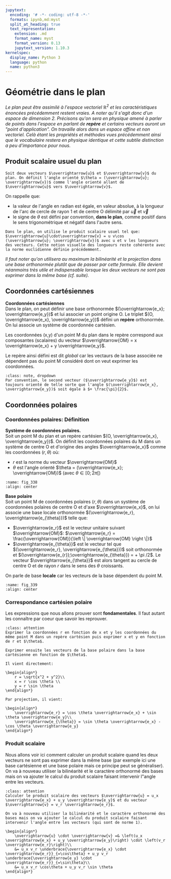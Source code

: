```yaml
---
jupytext:
  encoding: '# -*- coding: utf-8 -*-'
  formats: ipynb,md:myst
  split_at_heading: true
  text_representation:
    extension: .md
    format_name: myst
    format_version: 0.13
    jupytext_version: 1.10.3
kernelspec:
  display_name: Python 3
  language: python
  name: python3
---
```

# Géométrie dans le plan
_Le plan peut être assimilé à l'espace vectoriel $\mathbb{R}^2$ et les caractéristiques énoncées précédemment restent vraies. A noter qu'il s'agit donc d'un espace de dimension 2. Précisons qu'on sera en physique amené à parler de points dans l'espace en parlant de __repère__ et certains vecteurs auront un "point d'application". On travaille alors dans un espace affine et non vectoriel. Celà étant les propriétés et méthodes vues précédemment ainsi que le vocabulaire restera en physique identique et cette subtile distinction a peu d'importance pour nous._

## Produit scalaire usuel du plan

````{dropdown} Angle orienté du plan
Soit deux vecteurs $\overrightarrow{u}$ et $\overrightarrow{v}$ du plan. On définit l'angle orienté $\theta = (\overrightarrow{u}; \overrightarrow{v})$ comme l'angle orienté allant de $\overrightarrow{u}$ vers $\overrightarrow{v}$.
````

On rappelle que:
* la valeur de l'angle en radian est égale, en valeur absolue, à la longueur de l'arc de cercle de rayon 1 et de centre O délimité par $\overrightarrow{u}$ et $\overrightarrow{v}$
* le signe de $\theta$ est défini par convention, __dans le plan__, comme positif dans le sens trigonométrique et négatif dans l'autre sens.


````{dropdown} Produit scalaire usuel du plan
Dans le plan, on utilise le produit scalaire usuel tel que: $\overrightarrow{u}\cdot\overrightarrow{v} = u v\cos (\overrightarrow{u}; \overrightarrow{v})$ avec u et v les longueurs des vecteurs. Cette notion visuelle des longueurs reste cohérente avec la norme euclidienne définie précédemment.
````

_Il faut noter qu'on utilisera au maximum la bilinéarité et la projection dans une base orthonormée plutôt que de passer par cette formule. Elle devient néanmoins très utile et indispensable lorsque les deux vecteurs ne sont pas exprimer dans la même base (cf. suite)._


## Coordonnées cartésiennes
__Coordonnées cartésiennes__  
Dans le plan, on peut définir une base orthonormée $(\overrightarrow{e_x}; \overrightarrow{e_y})$ et lui associer un point origine O. Le triplet $(O, \overrightarrow{e_x}, \overrightarrow{e_y})$ défini un __repère__ orthonormée. On lui associe un système de coordonnée cartésien.

Les coordonnées (x,y) d'un point M du plan dans le repère correspond aux composantes (scalaires) du vecteur $\overrightarrow{OM} = x \overrightarrow{e_x} + y \overrightarrow{e_y}$.

Le repère ainsi défini est dit $global$ car les vectaurs de la base associée ne dépendent pas du point M considéré dont on veut exprimer les coordonnées.


````{admonition} Attention : 
:class: note, dropdown
Par convention, le second vecteur ($\overrightarrow{e_y}$) est toujours orienté de telle sorte que l'angle $(\overrightarrow{e_x}, \overrightarrow{e_y})$ soit égale à $+ \frac{\pi}{2}$.
````

## Coordonnées polaires

### Coordonnées polaires: Définition
__Système de coordonnées polaires.__  
Soit un point M du plan et un repère cartésien $(O, \overrightarrow{e_x}, \overrightarrow{e_y})$. On définit les coordonnées polaires du M dans un système de centre O et d'origine des angles $\overrightarrow{e_x}$ comme les coordonnées $(r,\theta)$ où:

* $r$ est la norme du vecteur $\overrightarrow{OM}$
* $\theta$ est l'angle orienté $\theta = (\overrightarrow{e_x}; \overrightarrow{OM})$ (avec $\theta \in \left [0; 2\pi \right [$)

```{figure} ./images/mathematiques_coord_polaire.jpg
:name: fig_338
:align: center
```

__Base polaire__  
Soit un point M de coordonnées polaires $(r,\theta)$ dans un système de coordonnées polaires de centre O et d'axe $\overrightarrow{e_x}$, on lui associe une base locale orthonormée $(\overrightarrow{e_r}, \overrightarrow{e_{\theta}})$ telle que:

* $\overrightarrow{e_r}$ est le vecteur unitaire suivant $\overrightarrow{OM}$: $\overrightarrow{e_r} = \frac{\overrightarrow{OM}}{\left \| \overrightarrow{OM} \right \|}$
* $\overrightarrow{e_{\theta}}$ est le vecteur tel que $(\overrightarrow{e_r}, \overrightarrow{e_{\theta}})$ soit orthonormée et $(\overrightarrow{e_{r}};\overrightarrow{e_{\theta}}) = + \pi /2$. Le vecteur $\overrightarrow{e_{\theta}}$ est alors tangent au cercle de centre O et de rayon $r$ dans le sens des $\theta$ croissants.

On parle de base __locale__ car les vecteurs de la base dépendent du point M.

```{figure} ./images/mathematiques_base_polaire.jpg
:name: fig_339
:align: center
```

### Correspondance cartésien polaire
Les expressions que nous allons prouver sont __fondamentales__. Il faut autant les connaître par coeur que savoir les reprouver.

````{admonition} Exercice 
:class: attention
Exprimer la coordonnées r en fonction de x et y les coordonnées du même point M dans un repère cartésien puis exprimer x et y en fonction de r et $\theta$.

Exprimer ensuite les vecteurs de la base polaire dans la base cartésienne en fonction de $\theta$.
````

````{dropdown} Correction
Il vient directement:

\begin{align*}
	r = \sqrt{x^2 + y^2}\\
	x = r \cos \theta \\
	y = r \sin \theta
\end{align*}

Par projection, il vient:

\begin{align*}
	\overrightarrow{e_r} = \cos \theta \overrightarrow{e_x} + \sin \theta \overrightarrow{e_y}\\
	\overrightarrow{e_{\theta}} = \sin \theta \overrightarrow{e_x} - \cos \theta \overrightarrow{e_y}
\end{align*}
````

### Produit scalaire
Nous allons voir ici comment calculer un produit scalaire quand les deux vecteurs ne sont pas exprimer dans la même base (par exemple ici une base cartésienne et une base polaire mais ce principe peut se généraliser). On va à nouveau utiliser la bilinéarité et le caractère orthonormé des bases mais on va ajouter le calcul du produit scalaire faisant intervenir l"angle entre les vecteurs.


````{admonition} Exercice 
:class: attention
Calculer le produit scalaire des vecteurs $\overrightarrow{u} = u_x \overrightarrow{e_x} + u_y \overrightarrow{e_y}$ et du vecteur $\overrightarrow{v} = v_r \overrightarrow{e_r}$.
````

````{dropdown} Correction
On va à nouveau utiliser la bilinéarité et le caractère orthonormé des bases mais on va ajouter le calcul du produit scalaire faisant intervenir l'angle entre les vecteurs (qui sont de norme 1).

\begin{align*}
	\overrightarrow{u} \cdot \overrightarrow{v} =& \left(u_x \overrightarrow{e_x} + u_y \overrightarrow{e_y}\right) \cdot \left(v_r \overrightarrow{e_r}\right)\\
	&= u_x v_r \underbrace{\overrightarrow{e_x} \cdot \overrightarrow{e_r}}_{=\cos\theta} + u_y v_r \underbrace{\overrightarrow{e_y} \cdot \overrightarrow{e_r}}_{=\sin\theta}\\
	&= u_x v_r \cos\theta + u_y v_r \sin \theta
\end{align*}
````
